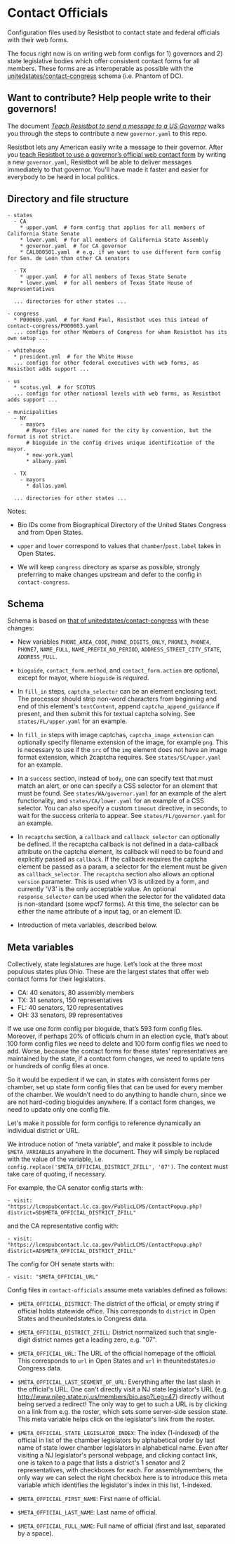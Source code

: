 # Contact Officials

Configuration files used by Resistbot to contact state and federal officials with their web forms.

The focus right now is on writing web form configs for 1) governors and 2) state legislative bodies which offer consistent contact forms for all
members. These forms are as interoperable as possible with the
[unitedstates/contact-congress](https://github.com/unitedstates/contact-congress)
schema (i.e. Phantom of DC).

## Want to contribute? Help people write to their governors!

The document [_Teach Resistbot to send a message to a US Governor_](https://docs.google.com/document/d/1TAXWDPfISgRY_qESNGzfT4tFKFaDF3PPUPLK_vZI4Bs)
walks you through the steps to contribute a new `governor.yaml` to this repo.

Resistbot lets any American easily write a message to their governor. After you
[teach Resistbot to use a governor’s official web contact form](https://docs.google.com/document/d/1TAXWDPfISgRY_qESNGzfT4tFKFaDF3PPUPLK_vZI4Bs)
by writing a new `governor.yaml`, Resistbot will be able to deliver
messages immediately to that governor. You'll have made it faster and
easier for everybody to be heard in local politics.

## Directory and file structure

```
- states
  - CA
    * upper.yaml  # form config that applies for all members of California State Senate
    * lower.yaml  # for all members of California State Assembly
    * governor.yaml  # for CA governor
    * CAL000501.yaml  # e.g. if we want to use different form config for Sen. de León than other CA senators

  - TX
    * upper.yaml  # for all members of Texas State Senate
    * lower.yaml  # for all members of Texas State House of Representatives

  ... directories for other states ...

- congress
  * P000603.yaml  # for Rand Paul, Resistbot uses this intead of contact-congress/P000603.yaml
  ... configs for other Members of Congress for whom Resistbot has its own setup ...

- whitehouse
  * president.yml  # for the White House
  ... configs for other federal executives with web forms, as Resistbot adds support ...

- us
  * scotus.yml  # for SCOTUS
  ... configs for other national levels with web forms, as Resistbot adds support ...

- municipalities
  - NY
    - mayors
      # Mayor files are named for the city by convention, but the format is not strict.
      # bioguide in the config drives unique identification of the mayor.
      * new-york.yaml
      * albany.yaml

  - TX
    - mayors
      * dallas.yaml

  ... directories for other states ...
```

Notes:

- Bio IDs come from Biographical Directory of the United States Congress
  and from Open States.

- `upper` and `lower` correspond to values that `chamber`/`post.label` takes in Open States.

- We will keep `congress` directory as sparse as possible, strongly
  preferring to make changes upstream and defer to the config in `contact-congress`.

## Schema

Schema is based on [that of unitedstates/contact-congress](https://github.com/unitedstates/contact-congress/blob/master/documentation/schema.md) with these changes:

- New variables `PHONE_AREA_CODE`, `PHONE_DIGITS_ONLY`, `PHONE3`, `PHONE4`, `PHONE7`, `NAME_FULL`, `NAME_PREFIX_NO_PERIOD`, `ADDRESS_STREET_CITY_STATE`, `ADDRESS_FULL`.

- `bioguide`, `contact_form.method`, and `contact_form.action` are optional, except for mayor, where `bioguide` is _required_.

- In `fill_in` steps, `captcha_selector` can be an element enclosing text.
  The processor should strip non-word characters from beginning and end of this element's `textContent`,
  append `captcha_append_guidance` if present, and then submit this for textual
  captcha solving. See `states/FL/upper.yaml` for an example.

- In `fill_in` steps with image captchas, `captcha_image_extension` can
  optionally specify filename extension of the image, for example `png`. This
  is necessary to use if the `src` of the `img` element does not have an image
  format extension, which 2captcha requires. See `states/SC/upper.yaml`
  for an example.

- In a `success` section, instead of `body`, one can specify text that must match an alert, or one
  can specify a CSS selector for an element that must be found. See `states/WA/governor.yaml` for
  an example of the alert functionality, and `states/CA/lower.yaml` for an example of a CSS selector. You can also specify a custom `timeout` directive, in seconds, to wait for the success criteria to appear. See `states/FL/governor.yaml` for an example.

- In `recaptcha` section, a `callback` and `callback_selector` can optionally be defined. If the
  recaptcha callback is not defined in a data-callback attribute on the captcha element, its callback will
  need to be found and explicitly passed as `callback`. If the callback requires the captcha
  element be passed as a param, a selector for the element must be given as `callback_selector`. The `recaptcha` section also allows an optional `version` parameter. This is used when V3 is utilized by a form, and currently 'V3' is the only acceptable value. An optional `response_selector` can be used when the selector for the validated data is non-standard (some wpcf7 forms). At this time, the selector can be either the name attribute of a input tag, or an element ID.

- Introduction of meta variables, described below.

## Meta variables

Collectively, state legislatures are huge. Let’s look at the three most populous states plus Ohio. These are the largest states that offer web contact forms for their legislators.

- CA: 40 senators, 80 assembly members
- TX: 31 senators, 150 representatives
- FL: 40 senators, 120 representatives
- OH: 33 senators, 99 representatives

If we use one form config per bioguide, that’s 593 form config files. Moreover, if perhaps 20% of officials churn in an election cycle, that’s about 100 form config files we need to delete and 100 form config files we need to add. Worse, because the contact forms for these states’ representatives are maintained by the state, if a contact form changes, we need to update tens or hundreds of config files at once.

So it would be expedient if we can, in states with consistent forms per chamber, set up state form config files that can be used for every member of the chamber. We wouldn’t need to do anything to handle churn, since we are not hard-coding bioguides anywhere. If a contact form changes, we need to update only one config file.

Let's make it possible for form configs to reference dynamically an individual district or URL.

We introduce notion of “meta variable”, and make it possible to include `$META_VARIABLES` anywhere in the document. They will simply be replaced with the value of the variable, i.e. `config.replace('$META_OFFICIAL_DISTRICT_ZFILL', '07')`. The context must take care of quoting, if necessary.

For example, the CA senator config starts with:

```
- visit: "https://lcmspubcontact.lc.ca.gov/PublicLCMS/ContactPopup.php?district=SD$META_OFFICIAL_DISTRICT_ZFILL"
```

and the CA representative config with:

```
- visit: "https://lcmspubcontact.lc.ca.gov/PublicLCMS/ContactPopup.php?district=AD$META_OFFICIAL_DISTRICT_ZFILL"
```

The config for OH senate starts with:

```
- visit: "$META_OFFICIAL_URL"
```

Config files in `contact-officials` assume meta variables defined as
follows:

- `$META_OFFICIAL_DISTRICT`: The district of the official, or empty
  string if official holds statewide office. This corresponds to
  `district` in Open States and theunitedstates.io Congress data.

- `$META_OFFICIAL_DISTRICT_ZFILL`: District normalized such that
  single-digit district names get a leading zero, e.g. "07".

- `$META_OFFICIAL_URL`: The URL of the official homepage of the
  official. This corresponds to `url` in Open States and `url` in
  theunitedstates.io Congress data.

- `$META_OFFICIAL_LAST_SEGMENT_OF_URL`: Everything after the last slash
  in the official's URL. One can't directly visit a NJ state
  legislator's URL (e.g.
  http://www.njleg.state.nj.us/members/bio.asp?Leg=47) directly without
  being served a redirect! The only way to get to such a URL is by
  clicking on a link from e.g. the roster, which sets some server-side
  session state. This meta variable helps click on the legislator's
  link from the roster.

- `$META_OFFICIAL_STATE_LEGISLATOR_INDEX`: The index (1-indexed) of the
  official in list of the chamber legislators by alphabetical order by
  last name of state lower chamber legislators in alphabetical name.
  Even after visiting a NJ legislator's personal webpage, and clicking
  contact link, one is taken to a page that lists a district's 1 senator
  and 2 representatives, with checkboxes for each. For assemblymembers,
  the only way we can select the right checkbox here is to introduce
  this meta variable which identifies the legislator's index in this list,
  1-indexed.

- `$META_OFFICIAL_FIRST_NAME`: First name of official.

- `$META_OFFICIAL_LAST_NAME`: Last name of official.

- `$META_OFFICIAL_FULL_NAME`: Full name of official (first and
  last, separated by a space).
